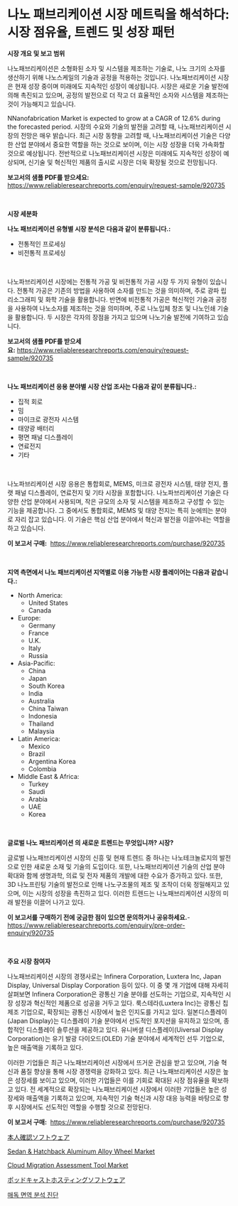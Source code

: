 <p><h1>나노 패브리케이션 시장 메트릭을 해석하다: 시장 점유율, 트렌드 및 성장 패턴</h1></p><p><strong>시장 개요 및 보고 범위</strong></p>
<p><p>나노패브리케이션은 소형화된 소자 및 시스템을 제조하는 기술로, 나노 크기의 소자를 생산하기 위해 나노스케일의 기술과 공정을 적용하는 것입니다. 나노패브리케이션 시장은 현재 성장 중이며 미래에도 지속적인 성장이 예상됩니다. 시장은 새로운 기술 발전에 의해 촉진되고 있으며, 공정의 발전으로 더 작고 더 효율적인 소자와 시스템을 제조하는 것이 가능해지고 있습니다.</p><p>NNanofabrication Market is expected to grow at a CAGR of 12.6% during the forecasted period. 시장의 수요와 기술의 발전을 고려할 때, 나노패브리케이션 시장의 전망은 매우 밝습니다. 최근 시장 동향을 고려할 때, 나노패브리케이션 기술은 다양한 산업 분야에서 중요한 역할을 하는 것으로 보이며, 이는 시장 성장을 더욱 가속화할 것으로 예상됩니다. 전반적으로 나노패브리케이션 시장은 미래에도 지속적인 성장이 예상되며, 신기술 및 혁신적인 제품의 출시로 시장은 더욱 확장될 것으로 전망됩니다.</p></p>
<p><strong>보고서의 샘플 PDF를 받으세요:</strong> <a href="https://www.reliableresearchreports.com/enquiry/request-sample/920735">https://www.reliableresearchreports.com/enquiry/request-sample/920735</a></p>
<p>&nbsp;</p>
<p><strong>시장 세분화</strong></p>
<p><strong>나노 패브리케이션 유형별 시장 분석은 다음과 같이 분류됩니다.:</strong></p>
<p><ul><li>전통적인 프로세싱</li><li>비전통적 프로세싱</li></ul></p>
<p>&nbsp;</p>
<p><p>나노파브리케이션 시장에는 전통적 가공 및 비전통적 가공 시장 두 가지 유형이 있습니다. 전통적 가공은 기존의 방법을 사용하여 소자를 만드는 것을 의미하며, 주로 광파 립리소그래피 및 화학 기술을 활용합니다. 반면에 비전통적 가공은 혁신적인 기술과 공정을 사용하여 나노소자를 제조하는 것을 의미하며, 주로 나노입체 창조 및 나노인쇄 기술을 활용합니다. 두 시장은 각자의 장점을 가지고 있으며 나노기술 발전에 기여하고 있습니다.</p></p>
<p><strong>보고서의 샘플 PDF를 받으세요:</strong>&nbsp;<a href="https://www.reliableresearchreports.com/enquiry/request-sample/920735">https://www.reliableresearchreports.com/enquiry/request-sample/920735</a></p>
<p>&nbsp;</p>
<p><strong> 나노 패브리케이션 응용 분야별 시장 산업 조사는 다음과 같이 분류됩니다.:</strong></p>
<p><ul><li>집적 회로</li><li>밈</li><li>마이크로 광전자 시스템</li><li>태양광 배터리</li><li>평면 패널 디스플레이</li><li>연료전지</li><li>기타</li></ul></p>
<p>&nbsp;</p>
<p><p>나노파브리케이션 시장 응용은 통합회로, MEMS, 미크로 광전자 시스템, 태양 전지, 플랫 패널 디스플레이, 연료전지 및 기타 시장을 포함합니다. 나노파브리케이션 기술은 다양한 산업 분야에서 사용되며, 작은 규모의 소자 및 시스템을 제조하고 구성할 수 있는 기능을 제공합니다. 그 중에서도 통합회로, MEMS 및 태양 전지는 특히 눈에띄는 분야로 자리 잡고 있습니다. 이 기술은 핵심 산업 분야에서 혁신과 발전을 이끌어내는 역할을 하고 있습니다.</p></p>
<p><strong>이 보고서 구매:</strong>&nbsp; <a href="https://www.reliableresearchreports.com/purchase/920735">https://www.reliableresearchreports.com/purchase/920735</a></p>
<p>&nbsp;</p>
<p><strong>지역 측면에서 나노 패브리케이션 지역별로 이용 가능한 시장 플레이어는 다음과 같습니다.:</strong></p>
<p><ul>
    <li>
        North America:
        <ul>
            <li>United States</li>
            <li>Canada</li>
        </ul>
    </li>
    <li>
        Europe:
        <ul>
            <li>Germany</li>
            <li>France</li>
            <li>U.K.</li>
            <li>Italy</li>
            <li>Russia</li>
        </ul>
    </li>
    <li>
        Asia-Pacific:
        <ul>
            <li>China</li>
            <li>Japan</li>
            <li>South Korea</li>
            <li>India</li>
            <li>Australia</li>
            <li>China Taiwan</li>
            <li>Indonesia</li>
            <li>Thailand</li>
            <li>Malaysia</li>
        </ul>
    </li>
    <li>
        Latin America:
        <ul>
            <li>Mexico</li>
            <li>Brazil</li>
            <li>Argentina Korea</li>
            <li>Colombia</li>
        </ul>
    </li>
    <li>
        Middle East & Africa:
        <ul>
            <li>Turkey</li>
            <li>Saudi</li>
            <li>Arabia</li>
            <li>UAE</li>
            <li>Korea</li>
        </ul>
    </li>
    </ul></p>
<p>&nbsp;</p>
<p><strong>글로벌 나노 패브리케이션 의 새로운 트렌드는 무엇입니까? 시장?</strong></p>
<p><p>글로벌 나노패브리케이션 시장의 신흥 및 현재 트렌드 중 하나는 나노테크놀로지의 발전으로 인한 새로운 소재 및 기술의 도입이다. 또한, 나노패브리케이션 기술의 산업 분야 확대와 함께 생명과학, 의료 및 전자 제품의 개발에 대한 수요가 증가하고 있다. 또한, 3D 나노프린팅 기술의 발전으로 인해 나노구조물의 제조 및 조작이 더욱 정밀해지고 있으며, 이는 시장의 성장을 촉진하고 있다. 이러한 트렌드는 나노패브리케이션 시장의 미래 발전을 이끌어 나가고 있다.</p></p>
<p><strong>이 보고서를 구매하기 전에 궁금한 점이 있으면 문의하거나 공유하세요.</strong>- <a href="https://www.reliableresearchreports.com/enquiry/pre-order-enquiry/920735">https://www.reliableresearchreports.com/enquiry/pre-order-enquiry/920735</a></p>
<p>&nbsp;</p>
<p><strong>주요 시장 참여자</strong></p>
<p><p>나노패브리케이션 시장의 경쟁사로는 Infinera Corporation, Luxtera Inc, Japan Display, Universal Display Corporation 등이 있다. 이 중 몇 개 기업에 대해 자세히 살펴보면 Infinera Corporation은 광통신 기술 분야를 선도하는 기업으로, 지속적인 시장 성장과 혁신적인 제품으로 성공을 거두고 있다. 룩스테라(Luxtera Inc)는 광통신 칩 제조 기업으로, 확장되는 광통신 시장에서 높은 인지도를 가지고 있다. 일본디스플레이(Japan Display)는 디스플레이 기술 분야에서 선도적인 포지션을 유지하고 있으며, 종합적인 디스플레이 솔루션을 제공하고 있다. 유니버셜 디스플레이(Uiversal Display Corporation)는 유기 발광 다이오드(OLED) 기술 분야에서 세계적인 선두 기업으로, 높은 매출액을 기록하고 있다.</p><p>이러한 기업들은 최근 나노패브리케이션 시장에서 뜨거운 관심을 받고 있으며, 기술 혁신과 품질 향상을 통해 시장 경쟁력을 강화하고 있다. 최근 나노패브리케이션 시장은 높은 성장세를 보이고 있으며, 이러한 기업들은 이를 기회로 확대된 시장 점유율을 확보하고 있다. 전 세계적으로 확장되는 나노패브리케이션 시장에서 이러한 기업들은 높은 성장세와 매출액을 기록하고 있으며, 지속적인 기술 혁신과 시장 대응 능력을 바탕으로 향후 시장에서도 선도적인 역할을 수행할 것으로 전망된다.</p></p>
<p><strong>이 보고서 구매:</strong>&nbsp;&nbsp;<a href="https://www.reliableresearchreports.com/purchase/920735">https://www.reliableresearchreports.com/purchase/920735</a></p>
<p><p><a href="https://github.com/lababdou/Market-Research-Report-List-2/blob/main/1858112183151.md">本人確認ソフトウェア</a></p><p><a href="https://github.com/mauripalmi/Market-Research-Report-List-2/blob/main/sedan-hatchback-aluminum-alloy-wheel-market.md">Sedan & Hatchback Aluminum Alloy Wheel Market</a></p><p><a href="https://issuu.com/reportprime-2/docs/cloud-migration-assessment-tool-market-size-2030.p">Cloud Migration Assessment Tool Market</a></p><p><a href="https://github.com/bevdtkn4419963/Market-Research-Report-List-1/blob/main/7986165183152.md">ポッドキャストホスティングソフトウェア</a></p><p><a href="https://github.com/vsoq0zknh59/Market-Research-Report-List-1/blob/main/2675398183207.md">매독 면역 분석 진단</a></p></p>
